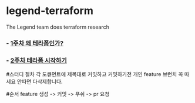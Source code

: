 # legend-terraform
The Legend team does terraform research

### - [1주차 왜 테라폼인가?](docs/1주차.md)

### - [2주차 테라폼 시작하기](docs/2주차.md)


#스터디 절차
각 도큐먼트에 제목대로 커밋하고 커밋하기전
개인 feature 브런치 꼭 따세요 안따면 다삭제합니다.

#순서
feature 생성 -> 커밋 -> 푸쉬 -> pr 요청

